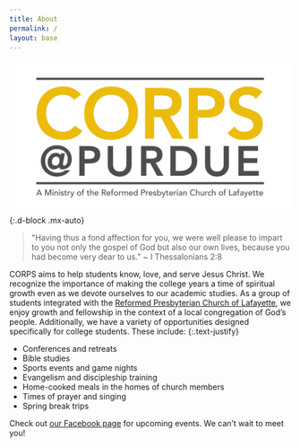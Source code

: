 ```yaml
---
title: About
permalink: /
layout: base
---
```


![logo](/assets/images/logo.png){:.d-block .mx-auto}

> "Having thus a fond affection for you, we were well please to impart to you not only the gospel of God but also our own lives, because you had become very dear to us." ~ I Thessalonians 2:8

CORPS aims to help students know, love, and serve Jesus Christ. We recognize the importance of making the college years a time of spiritual growth even as we devote ourselves to our academic studies. As a group of students integrated with the [Reformed Presbyterian Church of Lafayette](https://reformedlafayette.com), we enjoy growth and fellowship in the context of a local congregation of God’s people. Additionally, we have a variety of opportunities designed specifically for college students. These include:
{:.text-justify}

- Conferences and retreats
- Bible studies
- Sports events and game nights
- Evangelism and discipleship training
- Home-cooked meals in the homes of church members
- Times of prayer and singing
- Spring break trips

Check out [our Facebook page](https://facebook.com/purduecorps) for upcoming events. We can’t wait to meet you!
